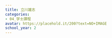 ```yaml
---
title: 立川雄志
categories:
- 04_学士課程
avatar: https://placehold.it/200?text=NO+IMAGE
school_year: 2
---
```



